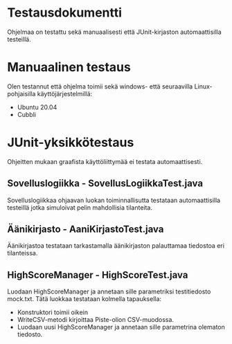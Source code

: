 # Testausdokumentti

Ohjelmaa on testattu sekä manuaalisesti että JUnit-kirjaston automaattisilla testeillä.

# Manuaalinen testaus
Olen testannut että ohjelma toimii sekä windows- että seuraavilla Linux-pohjaisilla käyttöjärjestelmillä:
- Ubuntu 20.04
- Cubbli 


# JUnit-yksikkötestaus 
Ohjeitten mukaan graafista käyttöliittymää ei testata automaattisesti.
## Sovelluslogiikka - SovellusLogiikkaTest.java
Sovelluslogiikkaa ohjaavan luokan toiminnallisutta testataan automaattisilla testeillä jotka simuloivat pelin mahdollisia tilanteita.

## Äänikirjasto - AaniKirjastoTest.java
Äänikirjastoa testataan tarkastamalla äänikirjaston palauttamaa tiedostoa eri tilanteissa.

## HighScoreManager - HighScoreTest.java
Luodaan HighScoreManager ja annetaan sille parametriksi testitiedosto mock.txt. Tätä luokkaa testataan kolmella tapauksella: 
- Konstruktori toimii oikein
- WriteCSV-metodi kirjoittaa Piste-olion CSV-muodossa.
- Luodaan uusi HighScoreManager ja annetaan sille parametrina olematon tiedosto.
